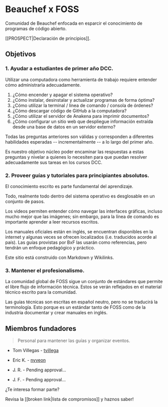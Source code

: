 # Beauchef x FOSS

Comunidad de Beauchef enfocada en esparcir el conocimiento de programas de código abierto.

[[PROSPECT|Declaración de principios]].

## Objetivos

### 1. Ayudar a estudiantes de primer año DCC.

Utilizar una computadora como herramienta de trabajo requiere entender cómo administrarla adecuadamente.

1. ¿Cómo encender y apagar el sistema operativo?
2. ¿Cómo instalar, desinstalar y actualizar programas de forma óptima?
3. ¿Cómo utilizar la terminal / línea de comando / consola de órdenes?
4. ¿Cómo descargar código de GitHub a la computadora?
5. ¿Cómo utilizar el servidor de Anakena para imprimir documentos?
6. ¿Cómo configurar un sitio web que despliegue información extraída desde una base de datos en un servidor externo?

Todas las preguntas anteriores son válidas y corresponden a diferentes habilidades esperadas -- incrementalmente -- a lo largo del primer año.

Es nuestro objetivo núcleo poder encaminar las respuestas a estas preguntas y nivelar a quienes lo necesiten para que puedan resolver adecuadamente sus tareas en los cursos DCC.

### 2. Proveer guías y tutoriales para principiantes absolutos.

El conocimiento escrito es parte fundamental del aprendizaje.

Todo, realmente todo dentro del sistema operativo es desglosable en un conjunto de pasos.

Los videos permiten entender cómo navegar las interfaces gráficas, incluso mucho mejor que las imágenes; sin embargo, para la línea de comando es importante aprender a leer recursos escritos.

Los manuales oficiales están en inglés, se encuentran disponibles en la internet y algunas veces se ofrecen localizados (i.e. traducidos acorde al país). Las guías provistas por BxF las usarán como referencias, pero tendrán un enfoque pedagógico y práctico.

Este sitio está construido con Markdown y Wikilinks.

### 3. Mantener el profesionalismo.

La comunidad global de FOSS sigue un conjunto de estándares que permite el libre flujo de información técnica. Estos se verán reflejados en el material técnico escrito para la comunidad.

Las guías técnicas son escritas en español neutro, pero no se traducirá la terminología. Esto porque es un estándar tanto de FOSS como de la industria documentar y crear manuales en inglés.

## Miembros fundadores

> Personal para mantener las guías y organizar eventos.

* Tom Villegas - [tvillega](https://github.com/tvillega)

* Eric K. - [nyveon](https://github.com/Nyveon)

* J. R. - Pending approval...

* J. F. - Pending approval...

¿Te interesa formar parte?

Revisa la [[broken link|lista de compromisos]] y haznos saber!